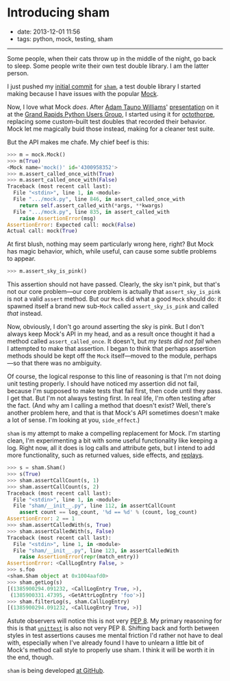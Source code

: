 # Introducing sham

- date: 2013-12-01 11:56
- tags: python, mock, testing, sham

----

Some people, when their cats throw up in the middle of the night,
go back to sleep. Some people write their own test double library.
I am the latter person.

I just pushed my [initial commit][1] for [`sham`][2], a test double
library I started making because I have issues with the popular
[Mock][3].

Now, I love what Mock *does*.  After [Adam Tauno Williams][4]' 
[presentation][5] on it at the [Grand Rapids Python Users Group][6],
I started using it for [octothorpe][7], replacing some custom-built
test doubles that recorded their behavior.  Mock let me magically
buid those instead, making for a cleaner test suite.

But the API makes me chafe.  My chief beef is this:

````python
>>> m = mock.Mock()
>>> m(True)
<Mock name='mock()' id='4300958352'>
>>> m.assert_called_once_with(True)
>>> m.assert_called_once_with(False)
Traceback (most recent call last):
  File "<stdin>", line 1, in <module>
  File ".../mock.py", line 846, in assert_called_once_with
    return self.assert_called_with(*args, **kwargs)
  File ".../mock.py", line 835, in assert_called_with
    raise AssertionError(msg)
AssertionError: Expected call: mock(False)
Actual call: mock(True)
````

At first blush, nothing may seem particularly wrong here, right?
But Mock has magic behavior, which, while useful, can cause some
subtle problems to appear.

````python
>>> m.assert_sky_is_pink()
````

This assertion should not have passed.  Clearly, the sky isn't pink,
but that's not our core problem—our core problem is actually that
`assert_sky_is_pink` is not a valid `assert` method.  But our `Mock`
did what a good `Mock` should do: it spawned itself a brand new
sub-`Mock` called `assert_sky_is_pink` and called *that* instead.

Now, obviously, I don't go around asserting the sky is pink.  But I
don't always keep Mock's API in my head, and as a result once thought
it had a method called `assert_called_once`.  It doesn't, but *my
tests did not fail* when I attempted to make that assertion.  I began
to think that perhaps assertion methods should be kept off the `Mock`
itself—moved to the module, perhaps—so that there was no ambiguity.

Of course, the logical response to this line of reasoning is that
I'm not doing unit testing properly.  I should have noticed my assertion
did not fail, because I'm supposed to make tests that fail first, then
code until they pass.  I get that.  But I'm not always testing first.
In real life, I'm often testing after the fact.  (And why am I calling
a method that doesn't exist?  Well, there's another problem here, and
that is that Mock's API sometimes doesn't make a lot of sense.  I'm
looking at you, `side_effect`.)

`sham` is my attempt to make a compelling replacement for Mock.  I'm
starting clean, I'm experimenting a bit with some useful functionality
like keeping a log.  Right now, all it does is log calls and attribute
gets, but I intend to add more functionality, such as returned values,
side effects, and [replays][8].

````python
>>> s = sham.Sham()
>>> s(True)
>>> sham.assertCallCount(s, 1)
>>> sham.assertCallCount(s, 2)
Traceback (most recent call last):
  File "<stdin>", line 1, in <module>
  File "sham/__init__.py", line 112, in assertCallCount
    assert count == log_count, '%d == %d' % (count, log_count)
AssertionError: 2 == 1
>>> sham.assertCalledWith(s, True)
>>> sham.assertCalledWith(s, False)
Traceback (most recent call last):
  File "<stdin>", line 1, in <module>
  File "sham/__init__.py", line 123, in assertCalledWith
    raise AssertionError(repr(match_entry))
AssertionError: <CallLogEntry False, >
>>> s.foo
<sham.Sham object at 0x1004aafd0>
>>> sham.getLog(s)
[(1385900294.091232, <CallLogEntry True, >),
 (1385900331.47395, <GetAttrLogEntry 'foo'>)]
>>> sham.filterLog(s, sham.CallLogEntry)
[(1385900294.091232, <CallLogEntry True, >)]
````

Astute observers will notice this is not very [PEP 8][9].  My primary
reasoning for this is that [`unittest`][10] is also not very PEP 8.
Shifting back and forth between styles in test assertions causes
me mental friction I'd rather not have to deal with, especially
when I've already found I have to unlearn a little bit of Mock's
method call style to properly use sham.  I think it will be worth it in
the end, though.

`sham` is being developed [at GitHub][11].

[1]: https://github.com/zigg/sham/commit/d814d2d9fe48b4e31e06863bb443bcfbe54b0635
[2]: /code/sham/
[3]: http://www.voidspace.org.uk/python/mock/
[4]: http://www.whitemiceconsulting.com/
[5]: http://www.meetup.com/grpython/events/132340202/
[6]: http://www.meetup.com/grpython/
[7]: /code/octothorpe/
[8]: http://martinfowler.com/articles/mocksArentStubs.html#UsingEasymock
[9]: http://www.python.org/dev/peps/pep-0008/
[10]: http://docs.python.org/2/library/unittest.html
[11]: https://github.com/zigg/sham

